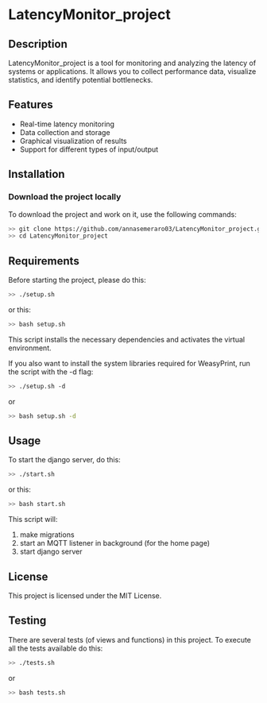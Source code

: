 # LatencyMonitor_project
## Description

LatencyMonitor_project is a tool for monitoring and analyzing the latency of systems or applications. It allows you to collect performance data, visualize statistics, and identify potential bottlenecks.

## Features

- Real-time latency monitoring
- Data collection and storage
- Graphical visualization of results
- Support for different types of input/output

## Installation

### Download the project locally

To download the project and work on it, use the following commands:

```bash
>> git clone https://github.com/annasemeraro03/LatencyMonitor_project.git
>> cd LatencyMonitor_project
```

## Requirements

Before starting the project, please do this:

```bash
>> ./setup.sh
```

or this:

```bash
>> bash setup.sh
```

This script installs the necessary dependencies and activates the virtual environment.

If you also want to install the system libraries required for WeasyPrint, run the script with the -d flag:

```bash
>> ./setup.sh -d
```

or

```bash
>> bash setup.sh -d
```

## Usage

To start the django server, do this:

```bash
>> ./start.sh
```

or this:

```bash
>> bash start.sh
```

This script will: 
1. make migrations
2. start an MQTT listener in background (for the home page)
3. start django server

## License

This project is licensed under the MIT License.

## Testing

There are several tests (of views and functions) in this project. To execute all the tests available do this:

```bash
>> ./tests.sh
```

or

```bash
>> bash tests.sh
```